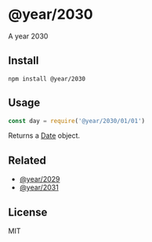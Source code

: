 # @year/2030

A year 2030

## Install

~~~
npm install @year/2030
~~~

## Usage

~~~js
const day = require('@year/2030/01/01')
~~~

Returns a [Date](https://developer.mozilla.org/en-US/docs/Web/JavaScript/Reference/Global_Objects/Date) object.

## Related

* [@year/2029](https://github.com/antonmedv/year/tree/master/packages/2029)
* [@year/2031](https://github.com/antonmedv/year/tree/master/packages/2031)

## License

MIT
